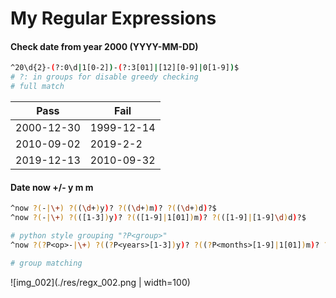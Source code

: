 # My Regular Expressions

#### Check date from year 2000 (YYYY-MM-DD)

```bash
^20\d{2}-(?:0\d|1[0-2])-(?:3[01]|[12][0-9]|0[1-9])$
# ?: in groups for disable greedy checking
# full match
```

| Pass       | Fail       |
| ---------- | ---------- |
| 2000-12-30 | 1999-12-14 |
| 2010-09-02 | 2019-2-2   |
| 2019-12-13 | 2010-09-32 |

#### Date now +/- y m m

```bash
^now ?(-|\+) ?((\d+)y)? ?((\d+)m)? ?((\d+)d)?$
^now ?(-|\+) ?(([1-3])y)? ?(([1-9]|1[01])m)? ?(([1-9]|[1-9]\d)d)?$

# python style grouping "?P<group>"
^now ?(?P<op>-|\+) ?((?P<years>[1-3])y)? ?((?P<months>[1-9]|1[01])m)? ?((?P<days>[1-9]|[1-5]\d)d)?$

# group matching
```
![img_002](./res/regx_002.png | width=100)

